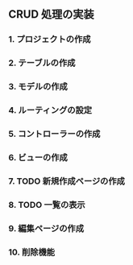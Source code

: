 ## CRUD 処理の実装

### 1. プロジェクトの作成

### 2. テーブルの作成

### 3. モデルの作成

### 4. ルーティングの設定

### 5. コントローラーの作成

### 6. ビューの作成

### 7. TODO 新規作成ページの作成

### 8. TODO 一覧の表示

### 9. 編集ページの作成

### 10. 削除機能
